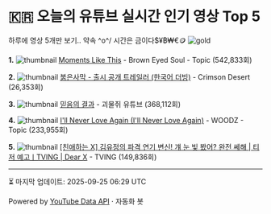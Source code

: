 # 🇰🇷 오늘의 유튜브 실시간 인기 영상 Top 5

하루에 영상 5개만 보기.. 약속 \^o^/ 
시간은 금이다$¥฿₩€🪙
![gold](https://media.tenor.com/your-gif-id.gif)


**1.** ![thumbnail](https://i.ytimg.com/vi/PU7S55ycSoo/default.jpg)
[Moments Like This](https://youtube.com/watch?v=PU7S55ycSoo) - Brown Eyed Soul - Topic (542,833회)

**2.** ![thumbnail](https://i.ytimg.com/vi/ZXpmJUKlp5Y/default.jpg)
[붉은사막 - 출시 공개 트레일러 (한국어 더빙)](https://youtube.com/watch?v=ZXpmJUKlp5Y) - Crimson Desert (26,353회)

**3.** ![thumbnail](https://i.ytimg.com/vi/kXoFanBr7C0/default.jpg)
[믿음의 결과](https://youtube.com/watch?v=kXoFanBr7C0) - 괴물쥐 유튜브 (368,112회)

**4.** ![thumbnail](https://i.ytimg.com/vi/4ZOY6Bd-ajY/default.jpg)
[I'll Never Love Again (I'll Never Love Again)](https://youtube.com/watch?v=4ZOY6Bd-ajY) - WOODZ - Topic (233,955회)

**5.** ![thumbnail](https://i.ytimg.com/vi/akansp381_s/default.jpg)
[[친애하는 X] 김유정의 파격 연기 변신! 걔 눈 빛 봤어? 완전 쎄해 | 티저 예고ㅣTVING | Dear X](https://youtube.com/watch?v=akansp381_s) - TVING (149,836회)


---
⏳ 마지막 업데이트: 2025-09-25 06:29 UTC

Powered by [YouTube Data API](https://developers.google.com/youtube/v3/docs/videos/list) · 자동화 봇
